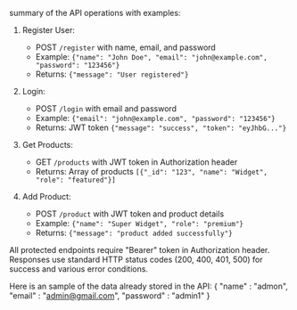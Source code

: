 summary of the API operations with examples:

1. Register User: 
   - POST `/register` with name, email, and password
   - Example: `{"name": "John Doe", "email": "john@example.com", "password": "123456"}`
   - Returns: `{"message": "User registered"}`

2. Login: 
   - POST `/login` with email and password
   - Example: `{"email": "john@example.com", "password": "123456"}`
   - Returns: JWT token `{"message": "success", "token": "eyJhbG..."}`

3. Get Products:
   - GET `/products` with JWT token in Authorization header
   - Returns: Array of products `[{"_id": "123", "name": "Widget", "role": "featured"}]`

4. Add Product:
   - POST `/product` with JWT token and product details
   - Example: `{"name": "Super Widget", "role": "premium"}`
   - Returns: `{"message": "product added successfully"}`

All protected endpoints require "Bearer" token in Authorization header. Responses use standard HTTP status codes (200, 400, 401, 500) for success and various error conditions.

Here is an sample of the data already stored in the API:
{
    "name" : "admon",
    "email" : "admin@gmail.com",
    "password" : "admin1"
}
